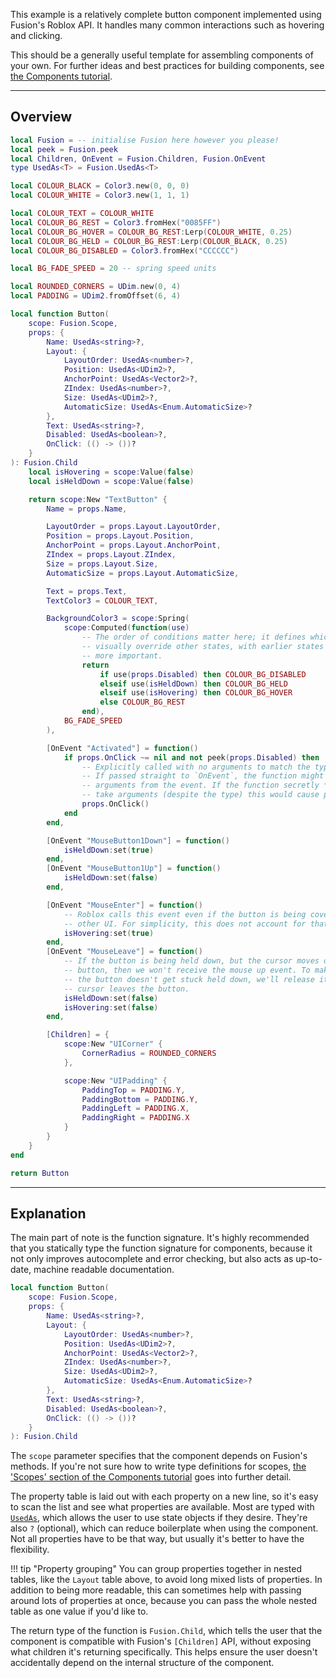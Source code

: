 This example is a relatively complete button component implemented using
Fusion's Roblox API. It handles many common interactions such as hovering and
clicking.

This should be a generally useful template for assembling components of your
own. For further ideas and best practices for building components, see
[the Components tutorial](../../tutorials/best-practices/components).


-----

## Overview

```Lua linenums="1"
local Fusion = -- initialise Fusion here however you please!
local peek = Fusion.peek
local Children, OnEvent = Fusion.Children, Fusion.OnEvent
type UsedAs<T> = Fusion.UsedAs<T>

local COLOUR_BLACK = Color3.new(0, 0, 0)
local COLOUR_WHITE = Color3.new(1, 1, 1)

local COLOUR_TEXT = COLOUR_WHITE
local COLOUR_BG_REST = Color3.fromHex("0085FF")
local COLOUR_BG_HOVER = COLOUR_BG_REST:Lerp(COLOUR_WHITE, 0.25)
local COLOUR_BG_HELD = COLOUR_BG_REST:Lerp(COLOUR_BLACK, 0.25)
local COLOUR_BG_DISABLED = Color3.fromHex("CCCCCC")

local BG_FADE_SPEED = 20 -- spring speed units

local ROUNDED_CORNERS = UDim.new(0, 4)
local PADDING = UDim2.fromOffset(6, 4)

local function Button(
	scope: Fusion.Scope,
	props: {
		Name: UsedAs<string>?,
		Layout: {
			LayoutOrder: UsedAs<number>?,
			Position: UsedAs<UDim2>?,
			AnchorPoint: UsedAs<Vector2>?,
			ZIndex: UsedAs<number>?,
			Size: UsedAs<UDim2>?,
			AutomaticSize: UsedAs<Enum.AutomaticSize>?
		},
		Text: UsedAs<string>?,
		Disabled: UsedAs<boolean>?,
		OnClick: (() -> ())?
	}
): Fusion.Child
	local isHovering = scope:Value(false)
	local isHeldDown = scope:Value(false)

	return scope:New "TextButton" {
		Name = props.Name,

		LayoutOrder = props.Layout.LayoutOrder,
		Position = props.Layout.Position,
		AnchorPoint = props.Layout.AnchorPoint,
		ZIndex = props.Layout.ZIndex,
		Size = props.Layout.Size,
		AutomaticSize = props.Layout.AutomaticSize,

		Text = props.Text,
		TextColor3 = COLOUR_TEXT,

		BackgroundColor3 = scope:Spring(
			scope:Computed(function(use)
				-- The order of conditions matter here; it defines which states
				-- visually override other states, with earlier states being
				-- more important.
				return
					if use(props.Disabled) then COLOUR_BG_DISABLED
					elseif use(isHeldDown) then COLOUR_BG_HELD
					elseif use(isHovering) then COLOUR_BG_HOVER
					else COLOUR_BG_REST
				end), 
			BG_FADE_SPEED
		),

		[OnEvent "Activated"] = function()
			if props.OnClick ~= nil and not peek(props.Disabled) then
				-- Explicitly called with no arguments to match the typedef. 
				-- If passed straight to `OnEvent`, the function might receive
				-- arguments from the event. If the function secretly *does*
				-- take arguments (despite the type) this would cause problems.
				props.OnClick()
			end
		end,

		[OnEvent "MouseButton1Down"] = function()
			isHeldDown:set(true)
		end,
		[OnEvent "MouseButton1Up"] = function()
			isHeldDown:set(false)
		end,

		[OnEvent "MouseEnter"] = function()
			-- Roblox calls this event even if the button is being covered by
			-- other UI. For simplicity, this does not account for that.
			isHovering:set(true)
		end,
		[OnEvent "MouseLeave"] = function()
			-- If the button is being held down, but the cursor moves off the
			-- button, then we won't receive the mouse up event. To make sure
			-- the button doesn't get stuck held down, we'll release it if the
			-- cursor leaves the button.
			isHeldDown:set(false)
			isHovering:set(false)
		end,

		[Children] = {
			scope:New "UICorner" {
				CornerRadius = ROUNDED_CORNERS
			},

			scope:New "UIPadding" {
				PaddingTop = PADDING.Y,
				PaddingBottom = PADDING.Y,
				PaddingLeft = PADDING.X,
				PaddingRight = PADDING.X
			}
		}
	}
end

return Button
```

-----

## Explanation

The main part of note is the function signature. It's highly recommended that
you statically type the function signature for components, because it not only
improves autocomplete and error checking, but also acts as up-to-date, machine
readable documentation.

```Lua
local function Button(
	scope: Fusion.Scope,
	props: {
		Name: UsedAs<string>?,
		Layout: {
			LayoutOrder: UsedAs<number>?,
			Position: UsedAs<UDim2>?,
			AnchorPoint: UsedAs<Vector2>?,
			ZIndex: UsedAs<number>?,
			Size: UsedAs<UDim2>?,
			AutomaticSize: UsedAs<Enum.AutomaticSize>?
		},
		Text: UsedAs<string>?,
		Disabled: UsedAs<boolean>?,
		OnClick: (() -> ())?
	}
): Fusion.Child
```

The `scope` parameter specifies that the component depends on Fusion's methods.
If you're not sure how to write type definitions for scopes,
[the 'Scopes' section of the Components tutorial](../../tutorials/best-practices/components#scopes)
goes into further detail.

The property table is laid out with each property on a new line, so it's easy to
scan the list and see what properties are available. Most are typed with
[`UsedAs`](../../api-reference/state/types/usedas), which allows the user to 
use state objects if they desire. They're also `?` (optional), which can reduce
boilerplate when using the component. Not all properties have to be that way,
but usually it's better to have the flexibility.

!!! tip "Property grouping"
	You can group properties together in nested tables, like the `Layout` table
	above, to avoid long mixed lists of properties. In addition to being more
	readable, this can sometimes help with passing around lots of properties at
	once, because you can pass the whole nested table as one value if you'd like
	to.

The return type of the function is `Fusion.Child`, which tells the user that the
component is compatible with Fusion's `[Children]` API, without exposing what
children it's returning specifically. This helps ensure the user doesn't
accidentally depend on the internal structure of the component.
